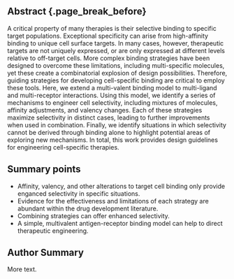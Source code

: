 ## Abstract {.page_break_before}

A critical property of many therapies is their selective binding to specific target populations. Exceptional specificity can arise from high-affinity binding to unique cell surface targets. In many cases, however, therapeutic targets are not uniquely expressed, or are only expressed at different levels relative to off-target cells. More complex binding strategies have been designed to overcome these limitations, including multi-specific molecules, yet these create a combinatorial explosion of design possibilities. Therefore, guiding strategies for developing cell-specific binding are critical to employ these tools. Here, we extend a multi-valent binding model to multi-ligand and multi-receptor interactions. Using this model, we identify a series of mechanisms to engineer cell selectivity, including mixtures of molecules, affinity adjustments, and valency changes. Each of these strategies maximize selectivity in distinct cases, leading to further improvements when used in combination. Finally, we identify situations in which selectivity cannot be derived through binding alone to highlight potential areas of exploring new mechanisms. In total, this work provides design guidelines for engineering cell-specific therapies.

## Summary points

- Affinity, valency, and other alterations to target cell binding only provide enganced selectivity in specific situations.
- Evidence for the effectiveness and limitations of each strategy are abundant within the drug development literature.
- Combining strategies can offer enhanced selectivity.
- A simple, multivalent antigen-receptor binding model can help to direct therapeutic engineering.

## Author Summary

More text.

